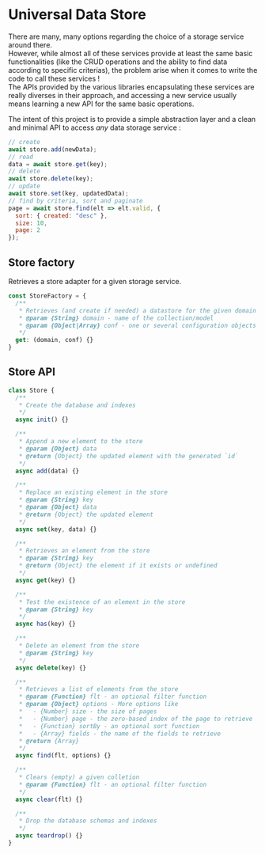 # Universal Data Store

There are many, many options regarding the choice of a storage service around there.  
However, while almost all of these services provide at least the same basic functionalities (like the CRUD operations and the ability to find data according to specific criterias), the problem arise when it comes to write the code to call these services !  
The APIs provided by the various libraries encapsulating these services are really diverses in their approach, and accessing a new service usually means learning a new API for the same basic operations.

The intent of this project is to provide a simple abstraction layer and a clean and minimal API to access _any_ data storage service :

```js
// create
await store.add(newData);
// read
data = await store.get(key);
// delete
await store.delete(key);
// update
await store.set(key, updatedData);
// find by criteria, sort and paginate
page = await store.find(elt => elt.valid, { 
  sort: { created: "desc" },
  size: 10, 
  page: 2
});
```


## Store factory

Retrieves a store adapter for a given storage service.

```js
const StoreFactory = {
  /**
   * Retrieves (and create if needed) a datastore for the given domain
   * @param {String} domain - name of the collection/model
   * @param {Object|Array} conf - one or several configuration objects (specific to their storage service)
   */
  get: (domain, conf) {}
}
```

## Store API

```js
class Store {
  /**
   * Create the database and indexes
   */
  async init() {}

  /**
   * Append a new element to the store
   * @param {Object} data
   * @return {Object} the updated element with the generated `id`
   */
  async add(data) {}

  /**
   * Replace an existing element in the store
   * @param {String} key
   * @param {Object} data
   * @return {Object} the updated element
   */
  async set(key, data) {}

  /**
   * Retrieves an element from the store
   * @param {String} key
   * @return {Object} the element if it exists or undefined
   */
  async get(key) {}

  /**
   * Test the existence of an element in the store
   * @param {String} key
   */
  async has(key) {}

  /**
   * Delete an element from the store
   * @param {String} key
   */
  async delete(key) {}

  /**
   * Retrieves a list of elements from the store
   * @param {Function} flt - an optional filter function
   * @param {Object} options - More options like
   *   - {Number} size - the size of pages
   *   - {Number} page - the zero-based index of the page to retrieve
   *   - {Function} sortBy - an optional sort function
   *   - {Array} fields - the name of the fields to retrieve
   * @return {Array}
   */
  async find(flt, options) {}

  /**
   * Clears (empty) a given colletion
   * @param {Function} flt - an optional filter function
   */
  async clear(flt) {}

  /**
   * Drop the database schemas and indexes
   */
  async teardrop() {}
}
```
